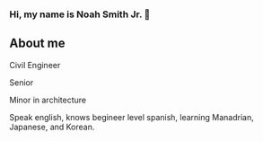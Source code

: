 ### Hi, my name is Noah Smith Jr. 👋
## About me
Civil Engineer

Senior 

Minor in architecture

Speak english, knows begineer level spanish, learning Manadrian, Japanese, and Korean.
<!--
**Ncode125/Ncode125** is a ✨ _special_ ✨ repository because its `README.md` (this file) appears on your GitHub profile.

Here are some ideas to get you started:

- 🔭 I’m currently working on ...
- 🌱 I’m currently learning ...
- 👯 I’m looking to collaborate on ...
- 🤔 I’m looking for help with ...
- 💬 Ask me about ...
- 📫 How to reach me: ...
- 😄 Pronouns: ...
- ⚡ Fun fact: ...
-->
